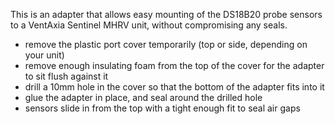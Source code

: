 This is an adapter that allows easy mounting of the DS18B20 probe sensors to a VentAxia Sentinel MHRV unit, without compromising any seals.

- remove the plastic port cover temporarily (top or side, depending on your unit)
- remove enough insulating foam from the top of the cover for the adapter to sit flush against it
- drill a 10mm hole in the cover so that the bottom of the adapter fits into it 
- glue the adapter in place, and seal around the drilled hole
- sensors slide in from the top with a tight enough fit to seal air gaps